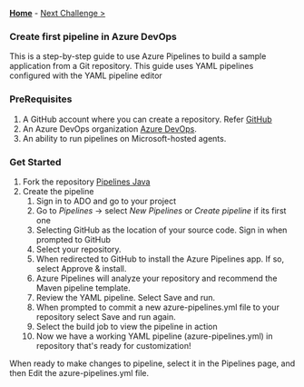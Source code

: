 **[Home](../README.md)** - [Next Challenge >](./02-custom-pipeline.md)

### Create first pipeline in Azure DevOps

This is a step-by-step guide to use Azure Pipelines to build a sample application from a Git repository. This guide uses YAML pipelines configured with the YAML pipeline editor

### PreRequisites

1. A GitHub account where you can create a repository. Refer [GitHub]
2. An Azure DevOps organization [Azure DevOps]. 
3. An ability to run pipelines on Microsoft-hosted agents. 


### Get Started

1. Fork the repository [Pipelines Java]
1. Create the pipeline
    1. Sign in to ADO and go to your project
    1. Go to *Pipelines* -> select *New Pipelines* or *Create pipeline* if its first one
    1. Selecting GitHub as the location of your source code. Sign in when prompted to GitHub
    1. Select your repository.
    1. When redirected to GitHub to install the Azure Pipelines app. If so, select Approve & install.
    1. Azure Pipelines will analyze your repository and recommend the Maven pipeline template.
    1. Review the YAML pipeline. Select Save and run.
    1. When prompted to commit a new azure-pipelines.yml file to your repository select Save and run again.
    1. Select the build job to view the pipeline in action
    1. Now we have a working YAML pipeline (azure-pipelines.yml) in repository that's ready for customization!

When ready to make changes to pipeline, select it in the Pipelines page, and then Edit the azure-pipelines.yml file.

[GitHub]: (https://github.com/)
[Azure DevOps]: (https://learn.microsoft.com/en-us/azure/devops/pipelines/get-started/pipelines-sign-up?view=azure-devops)
[Pipelines Java]: (https://github.com/MicrosoftDocs/pipelines-java)